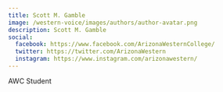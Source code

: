 ```yaml
---
title: Scott M. Gamble
image: /western-voice/images/authors/author-avatar.png
description: Scott M. Gamble
social:
  facebook: https://www.facebook.com/ArizonaWesternCollege/
  twitter: https://twitter.com/ArizonaWestern
  instagram: https://www.instagram.com/arizonawestern/
---
```


AWC Student